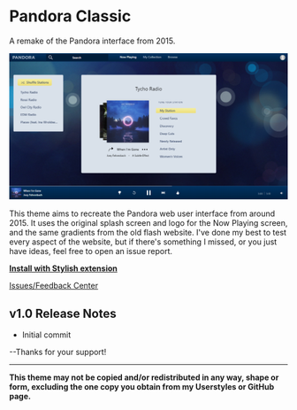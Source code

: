 # Pandora Classic
A remake of the Pandora interface from 2015.

<img src="https://raw.githubusercontent.com/Tech-How/Pandora-Classic/main/images/repo/readme/1.png"/>

This theme aims to recreate the Pandora web user interface from around 2015. It uses the original splash screen and logo for the Now Playing screen, and the same gradients from the old flash website. I've done my best to test every aspect of the website, but if there's something I missed, or you just have ideas, feel free to open an issue report.

**[Install with Stylish extension](https://userstyles.org/styles/259550/pandora-classic)**

[Issues/Feedback Center](https://github.com/Tech-How/Pandora-Classic/issues/new/choose)

## v1.0 Release Notes
- Initial commit

--Thanks for your support!

---
**This theme may not be copied and/or redistributed in any way, shape or form, excluding the one copy you obtain from my Userstyles or GitHub page.**
